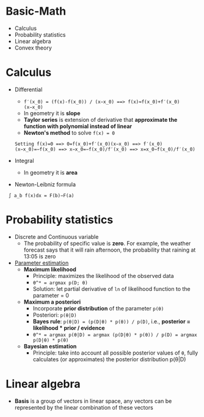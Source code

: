 # Basic-Math
- Calculus
- Probability statistics
- Linear algebra
- Convex theory

# Calculus
- Differential
    - `f′(x_0) = (f(x)-f(x_0)) / (x−x_0) ==> f(x)≈f(x_0)+f′(x_0)(x−x_0)`
    - In geometry it is **slope**
    - **Taylor series** is extension of derivative that **approximate the function with polynomial instead of linear**
    - **Newton's method** to solve `f(x) = 0`
    ```
    Setting f(x)=0 ==> 0=f(x_0)+f′(x_0)(x−x_0) ==> f′(x_0)(x−x_0)=−f(x_0) ==> x−x_0=−f(x_0)/f′(x_0) ==> x=x_0−f(x_0)/f′(x_0)
    ```
- Integral
    - In geometry it is **area**

- Newton-Leibniz formula
```
 ∫ a_b f(x)dx = F(b)−F(a)
```

# Probability statistics
- Discrete and Continuous variable
    - The probability of specific value is **zero**. For example, the weather forecast says that it will rain afternoon, the probability that raining at 13:05 is zero
- [Parameter estimation](https://medium.com/@amatsukawa/maximum-likelihood-maximum-a-priori-and-bayesian-parameter-estimation-d99a23a0519f)
    - **Maximum likelihood**
        - Principle: maximizes the likelihood of the observed data
        - `θ^* = argmax p(D; θ)`
        - Solution: let partial derivative of `ln` of likelihood function to the parameter = 0
    - **Maximum a posteriori**
        - Incorporate **prior distribution** of the parameter `p(θ)`
        - Posteriori: `p(θ|D)`
        - **Bayes rule**: `p(θ|D) = (p(D|θ) * p(θ)) / p(D)`, i.e., **posterior = likelihood * prior / evidence**
        - `θ^* = argmax p(θ|D) = argmax (p(D|θ) * p(θ)) / p(D) = argmax p(D|θ) * p(θ)`
    - **Bayesian estimation**
        - Principle: take into account all possible posterior values of `θ`, fully calculates (or approximates) the posterior distribution p(θ|D)

# Linear algebra
- **Basis** is a group of vectors in linear space, any vectors can be represented by the linear combination of these vectors

